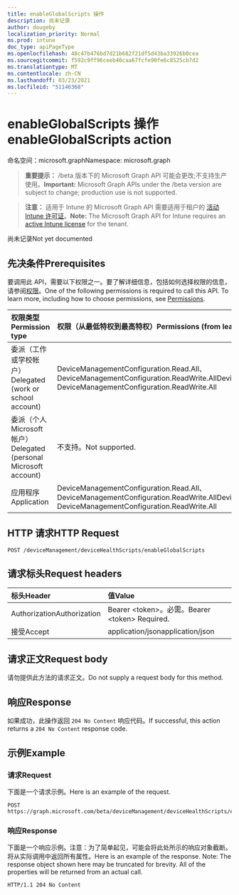 ```yaml
---
title: enableGlobalScripts 操作
description: 尚未记录
author: dougeby
localization_priority: Normal
ms.prod: intune
doc_type: apiPageType
ms.openlocfilehash: 48c47b476bd7d21b682f21df5d43ba33926b0cea
ms.sourcegitcommit: f592c9ff96ceeb40caa67fcfe90fe6c8525cb7d2
ms.translationtype: MT
ms.contentlocale: zh-CN
ms.lasthandoff: 03/23/2021
ms.locfileid: "51146368"
---
```

# <a name="enableglobalscripts-action"></a><span data-ttu-id="f8879-103">enableGlobalScripts 操作</span><span class="sxs-lookup"><span data-stu-id="f8879-103">enableGlobalScripts action</span></span>

<span data-ttu-id="f8879-104">命名空间：microsoft.graph</span><span class="sxs-lookup"><span data-stu-id="f8879-104">Namespace: microsoft.graph</span></span>

> <span data-ttu-id="f8879-105">**重要提示：** /beta 版本下的 Microsoft Graph API 可能会更改;不支持生产使用。</span><span class="sxs-lookup"><span data-stu-id="f8879-105">**Important:** Microsoft Graph APIs under the /beta version are subject to change; production use is not supported.</span></span>

> <span data-ttu-id="f8879-106">**注意：** 适用于 Intune 的 Microsoft Graph API 需要适用于租户的 [活动 Intune 许可证](https://go.microsoft.com/fwlink/?linkid=839381)。</span><span class="sxs-lookup"><span data-stu-id="f8879-106">**Note:** The Microsoft Graph API for Intune requires an [active Intune license](https://go.microsoft.com/fwlink/?linkid=839381) for the tenant.</span></span>

<span data-ttu-id="f8879-107">尚未记录</span><span class="sxs-lookup"><span data-stu-id="f8879-107">Not yet documented</span></span>

## <a name="prerequisites"></a><span data-ttu-id="f8879-108">先决条件</span><span class="sxs-lookup"><span data-stu-id="f8879-108">Prerequisites</span></span>
<span data-ttu-id="f8879-p101">要调用此 API，需要以下权限之一。要了解详细信息，包括如何选择权限的信息，请参阅[权限](/graph/permissions-reference)。</span><span class="sxs-lookup"><span data-stu-id="f8879-p101">One of the following permissions is required to call this API. To learn more, including how to choose permissions, see [Permissions](/graph/permissions-reference).</span></span>

|<span data-ttu-id="f8879-111">权限类型</span><span class="sxs-lookup"><span data-stu-id="f8879-111">Permission type</span></span>|<span data-ttu-id="f8879-112">权限（从最低特权到最高特权）</span><span class="sxs-lookup"><span data-stu-id="f8879-112">Permissions (from least to most privileged)</span></span>|
|:---|:---|
|<span data-ttu-id="f8879-113">委派（工作或学校帐户）</span><span class="sxs-lookup"><span data-stu-id="f8879-113">Delegated (work or school account)</span></span>|<span data-ttu-id="f8879-114">DeviceManagementConfiguration.Read.All、DeviceManagementConfiguration.ReadWrite.All</span><span class="sxs-lookup"><span data-stu-id="f8879-114">DeviceManagementConfiguration.Read.All, DeviceManagementConfiguration.ReadWrite.All</span></span>|
|<span data-ttu-id="f8879-115">委派（个人 Microsoft 帐户）</span><span class="sxs-lookup"><span data-stu-id="f8879-115">Delegated (personal Microsoft account)</span></span>|<span data-ttu-id="f8879-116">不支持。</span><span class="sxs-lookup"><span data-stu-id="f8879-116">Not supported.</span></span>|
|<span data-ttu-id="f8879-117">应用程序</span><span class="sxs-lookup"><span data-stu-id="f8879-117">Application</span></span>|<span data-ttu-id="f8879-118">DeviceManagementConfiguration.Read.All、DeviceManagementConfiguration.ReadWrite.All</span><span class="sxs-lookup"><span data-stu-id="f8879-118">DeviceManagementConfiguration.Read.All, DeviceManagementConfiguration.ReadWrite.All</span></span>|

## <a name="http-request"></a><span data-ttu-id="f8879-119">HTTP 请求</span><span class="sxs-lookup"><span data-stu-id="f8879-119">HTTP Request</span></span>
<!-- {
  "blockType": "ignored"
}
-->
``` http
POST /deviceManagement/deviceHealthScripts/enableGlobalScripts
```

## <a name="request-headers"></a><span data-ttu-id="f8879-120">请求标头</span><span class="sxs-lookup"><span data-stu-id="f8879-120">Request headers</span></span>
|<span data-ttu-id="f8879-121">标头</span><span class="sxs-lookup"><span data-stu-id="f8879-121">Header</span></span>|<span data-ttu-id="f8879-122">值</span><span class="sxs-lookup"><span data-stu-id="f8879-122">Value</span></span>|
|:---|:---|
|<span data-ttu-id="f8879-123">Authorization</span><span class="sxs-lookup"><span data-stu-id="f8879-123">Authorization</span></span>|<span data-ttu-id="f8879-124">Bearer &lt;token&gt;。必需。</span><span class="sxs-lookup"><span data-stu-id="f8879-124">Bearer &lt;token&gt; Required.</span></span>|
|<span data-ttu-id="f8879-125">接受</span><span class="sxs-lookup"><span data-stu-id="f8879-125">Accept</span></span>|<span data-ttu-id="f8879-126">application/json</span><span class="sxs-lookup"><span data-stu-id="f8879-126">application/json</span></span>|

## <a name="request-body"></a><span data-ttu-id="f8879-127">请求正文</span><span class="sxs-lookup"><span data-stu-id="f8879-127">Request body</span></span>
<span data-ttu-id="f8879-128">请勿提供此方法的请求正文。</span><span class="sxs-lookup"><span data-stu-id="f8879-128">Do not supply a request body for this method.</span></span>

## <a name="response"></a><span data-ttu-id="f8879-129">响应</span><span class="sxs-lookup"><span data-stu-id="f8879-129">Response</span></span>
<span data-ttu-id="f8879-130">如果成功，此操作返回 `204 No Content` 响应代码。</span><span class="sxs-lookup"><span data-stu-id="f8879-130">If successful, this action returns a `204 No Content` response code.</span></span>

## <a name="example"></a><span data-ttu-id="f8879-131">示例</span><span class="sxs-lookup"><span data-stu-id="f8879-131">Example</span></span>

### <a name="request"></a><span data-ttu-id="f8879-132">请求</span><span class="sxs-lookup"><span data-stu-id="f8879-132">Request</span></span>
<span data-ttu-id="f8879-133">下面是一个请求示例。</span><span class="sxs-lookup"><span data-stu-id="f8879-133">Here is an example of the request.</span></span>
``` http
POST https://graph.microsoft.com/beta/deviceManagement/deviceHealthScripts/enableGlobalScripts
```

### <a name="response"></a><span data-ttu-id="f8879-134">响应</span><span class="sxs-lookup"><span data-stu-id="f8879-134">Response</span></span>
<span data-ttu-id="f8879-p102">下面是一个响应示例。注意：为了简单起见，可能会将此处所示的响应对象截断。将从实际调用中返回所有属性。</span><span class="sxs-lookup"><span data-stu-id="f8879-p102">Here is an example of the response. Note: The response object shown here may be truncated for brevity. All of the properties will be returned from an actual call.</span></span>
``` http
HTTP/1.1 204 No Content
```




